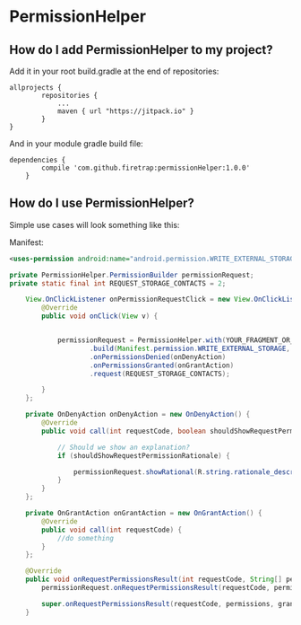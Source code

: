 PermissionHelper
=====
How do I add PermissionHelper to my project?
------------------- 
Add it in your root build.gradle at the end of repositories:
```
allprojects {
		repositories {
			...
			maven { url "https://jitpack.io" }
		}
}
```
And in your module gradle build file:
```
dependencies {
		compile 'com.github.firetrap:permissionHelper:1.0.0'
	}
```
How do I use PermissionHelper?
-------------------

Simple use cases will look something like this:

Manifest:

```xml
<uses-permission android:name="android.permission.WRITE_EXTERNAL_STORAGE" />
```

```java
private PermissionHelper.PermissionBuilder permissionRequest;
private static final int REQUEST_STORAGE_CONTACTS = 2;

	View.OnClickListener onPermissionRequestClick = new View.OnClickListener() {
		@Override
		public void onClick(View v) {


			permissionRequest = PermissionHelper.with(YOUR_FRAGMENT_OR_ACTIVITY)
					.build(Manifest.permission.WRITE_EXTERNAL_STORAGE, Manifest.permission.WRITE_CONTACTS)
					.onPermissionsDenied(onDenyAction)
					.onPermissionsGranted(onGrantAction)
					.request(REQUEST_STORAGE_CONTACTS);

		}
	};

	private OnDenyAction onDenyAction = new OnDenyAction() {
		@Override
		public void call(int requestCode, boolean shouldShowRequestPermissionRationale) {

			// Should we show an explanation?
			if (shouldShowRequestPermissionRationale) {

				permissionRequest.showRational(R.string.rationale_description, R.style.DialogTheme);
			}
		}
	};

	private OnGrantAction onGrantAction = new OnGrantAction() {
		@Override
		public void call(int requestCode) {
			//do something
		}
	};

	@Override
	public void onRequestPermissionsResult(int requestCode, String[] permissions, int[] grantResults) {
		permissionRequest.onRequestPermissionsResult(requestCode, permissions, grantResults);

		super.onRequestPermissionsResult(requestCode, permissions, grantResults);
	}

```
